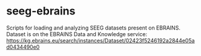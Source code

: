# seeg-ebrains
Scripts for loading and analyzing SEEG datasets present on EBRAINS.
Dataset is on the EBRAINS Data and Knowledge service:
https://kg.ebrains.eu/search/instances/Dataset/02423f5246192a2844e05ad0434490e0
